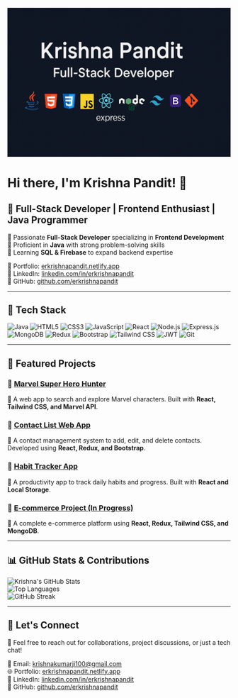 ![Banner](https://github.com/erkrishnapandit/erkrishnapandit/blob/main/Banner-Image1.png?raw=true)

# Hi there, I'm Krishna Pandit! 👋

## 🚀 Full-Stack Developer | Frontend Enthusiast | Java Programmer  

🔹 Passionate **Full-Stack Developer** specializing in **Frontend Development**  
🔹 Proficient in **Java** with strong problem-solving skills  
🔹 Learning **SQL & Firebase** to expand backend expertise  

📌 Portfolio: [erkrishnapandit.netlify.app](https://erkrishnapandit.netlify.app/)  
📌 LinkedIn: [linkedin.com/in/erkrishnapandit](https://www.linkedin.com/in/erkrishnapandit/)  
📌 GitHub: [github.com/erkrishnapandit](https://github.com/erkrishnapandit)  

---

## 🔧 Tech Stack

![Java](https://img.shields.io/badge/Java-%23007396.svg?style=for-the-badge&logo=java&logoColor=white)
![HTML5](https://img.shields.io/badge/HTML5-%23E34F26.svg?style=for-the-badge&logo=html5&logoColor=white)
![CSS3](https://img.shields.io/badge/CSS3-%231572B6.svg?style=for-the-badge&logo=css3&logoColor=white)
![JavaScript](https://img.shields.io/badge/JavaScript-%23F7DF1E.svg?style=for-the-badge&logo=javascript&logoColor=black)
![React](https://img.shields.io/badge/React-%2361DAFB.svg?style=for-the-badge&logo=react&logoColor=black)
![Node.js](https://img.shields.io/badge/Node.js-%2343853D.svg?style=for-the-badge&logo=node.js&logoColor=white)
![Express.js](https://img.shields.io/badge/Express.js-%23000000.svg?style=for-the-badge&logo=express&logoColor=white)
![MongoDB](https://img.shields.io/badge/MongoDB-%2347A248.svg?style=for-the-badge&logo=mongodb&logoColor=white)
![Redux](https://img.shields.io/badge/Redux-%23764ABC.svg?style=for-the-badge&logo=redux&logoColor=white)
![Bootstrap](https://img.shields.io/badge/Bootstrap-%237952B3.svg?style=for-the-badge&logo=bootstrap&logoColor=white)
![Tailwind CSS](https://img.shields.io/badge/TailwindCSS-%2306B6D4.svg?style=for-the-badge&logo=tailwindcss&logoColor=white)
![JWT](https://img.shields.io/badge/JWT-%23000000.svg?style=for-the-badge&logo=jsonwebtokens&logoColor=white)
![Git](https://img.shields.io/badge/Git-%23F05032.svg?style=for-the-badge&logo=git&logoColor=white)

---

## 📂 Featured Projects

### 🔹 [Marvel Super Hero Hunter](https://marvelcharacterhunter.netlify.app/)
🔸 A web app to search and explore Marvel characters. Built with **React, Tailwind CSS, and Marvel API**.

### 🔹 [Contact List Web App](https://contactlistmanageapp.netlify.app/)
🔸 A contact management system to add, edit, and delete contacts. Developed using **React, Redux, and Bootstrap**.

### 🔹 [Habit Tracker App](https://habittrackingapp.netlify.app/)
🔸 A productivity app to track daily habits and progress. Built with **React and Local Storage**.

### 🔹 [E-commerce Project (In Progress)](https://kp-ecom.netlify.app/)
🔸 A complete e-commerce platform using **React, Redux, Tailwind CSS, and MongoDB**.

---

## 📊 GitHub Stats & Contributions

![Krishna's GitHub Stats](https://github-readme-stats.vercel.app/api?username=erkrishnapandit&show_icons=true&theme=react&hide_border=true)  
![Top Languages](https://github-readme-stats.vercel.app/api/top-langs/?username=erkrishnapandit&layout=compact&theme=react&hide_border=true)  
![GitHub Streak](https://github-readme-streak-stats.herokuapp.com/?user=erkrishnapandit&theme=react&hide_border=true)  

---

## 🤝 Let's Connect
💬 Feel free to reach out for collaborations, project discussions, or just a tech chat!

📧 Email: krishnakumarji100@gmail.com  
🌐 Portfolio: [erkrishnapandit.netlify.app](https://erkrishnapandit.netlify.app/)  
📌 LinkedIn: [linkedin.com/in/erkrishnapandit](https://www.linkedin.com/in/erkrishnapandit/)  
📌 GitHub: [github.com/erkrishnapandit](https://github.com/erkrishnapandit)  
